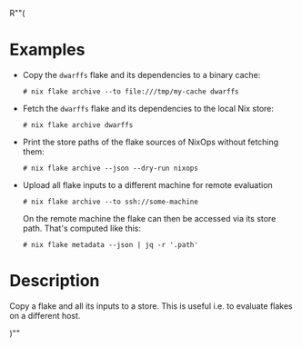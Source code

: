 R""(

# Examples

* Copy the `dwarffs` flake and its dependencies to a binary cache:

  ```console
  # nix flake archive --to file:///tmp/my-cache dwarffs
  ```

* Fetch the `dwarffs` flake and its dependencies to the local Nix
  store:

  ```console
  # nix flake archive dwarffs
  ```

* Print the store paths of the flake sources of NixOps without
  fetching them:

  ```console
  # nix flake archive --json --dry-run nixops
  ```

* Upload all flake inputs to a different machine for remote evaluation

  ```
  # nix flake archive --to ssh://some-machine
  ```

  On the remote machine the flake can then be accessed via its store path. That's computed like this:

  ```
  # nix flake metadata --json | jq -r '.path'
  ```

# Description

Copy a flake and all its inputs to a store. This is useful i.e. to evaluate flakes on a different host.

)""
